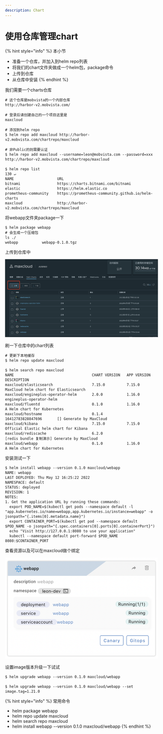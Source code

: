 ```yaml
---
description: Chart
---
```


# 使用仓库管理chart

{% hint style="info" %}
本小节

* 准备一个仓库，并加入到helm repo列表
* 将我们的chart文件夹做成一个helm包，package命令
* 上传到仓库
* 从仓库中安装
{% endhint %}

我们需要一个charts仓库

```
# 这个仓库是mobvista的一个内部仓库
http://harbor-v2.mobvista.com/

# 登录后请创建自己的一个项目这里是
maxcloud

# 添加到helm repo
$ helm repo add maxcloud http://harbor-v2.mobvista.com/chartrepo/maxcloud

# 非Public的则需要认证
$ helm repo add maxcloud --username=leon@mobvista.com --password=xxx http://harbor-v2.mobvista.com/chartrepo/maxcloud

$ helm repo list                                                                                                                                                             130 ↵
NAME                    URL                                               
bitnami                 https://charts.bitnami.com/bitnami                
elastic                 https://helm.elastic.co                           
prometheus-community    https://prometheus-community.github.io/helm-charts
maxcloud                http://harbor-v2.mobvista.com/chartrepo/maxcloud 
```

将webapp文件夹package一下

```
$ helm package webapp
# 会生成一个压缩包
ls ./
webapp           webapp-0.1.0.tgz
```

上传到仓库中

![](<../../../../.gitbook/assets/image (207) (1) (1) (1).png>)

刷一下仓库中的chart列表

```
# 更新下本地缓存
$ helm repo update maxcloud

$ helm search repo maxcloud 
NAME                                    CHART VERSION   APP VERSION             DESCRIPTION                                 
maxcloud/elasticsearch                  7.15.0          7.15.0                  MaxCloud helm chart for Elasticsearch       
maxcloud/engineplus-operator-helm       2.0.0           1.16.0                  engineplus-operator-helm                    
maxcloud/fluentd                        0.1.0           1.16.0                  A Helm chart for Kubernetes                 
maxcloud/hostname                       0.1.4           16412783828847696       [] Generate by MaxCloud                     
maxcloud/kibana                         7.15.0          7.15.0                  Official Elastic helm chart for Kibana      
maxcloud/rediscache                     6.2.0                                   [redis bundle 复制演示] Generate by MaxCloud
maxcloud/webapp                         0.1.0           1.16.0                  A Helm chart for Kubernetes 

```

安装测试一下

```
$ helm install webapp --version 0.1.0 maxcloud/webapp
NAME: webapp
LAST DEPLOYED: Thu May 12 16:25:22 2022
NAMESPACE: default
STATUS: deployed
REVISION: 1
NOTES:
1. Get the application URL by running these commands:
  export POD_NAME=$(kubectl get pods --namespace default -l "app.kubernetes.io/name=webapp,app.kubernetes.io/instance=webapp" -o jsonpath="{.items[0].metadata.name}")
  export CONTAINER_PORT=$(kubectl get pod --namespace default $POD_NAME -o jsonpath="{.spec.containers[0].ports[0].containerPort}")
  echo "Visit http://127.0.0.1:8080 to use your application"
  kubectl --namespace default port-forward $POD_NAME 8080:$CONTAINER_PORT

```

查看资源以及可以在maxcloud做个绑定

![](<../../../../.gitbook/assets/image (208) (1) (1) (1).png>)

设置image版本升级一下试试

```
$ helm upgrade webapp --version 0.1.0 maxcloud/webapp

$ helm upgrade webapp --version 0.1.0 maxcloud/webapp --set image.tag=1.21.0
```



{% hint style="info" %}
常用命令

* helm package webapp
* helm repo update maxcloud
* helm search repo maxcloud
* helm install webapp --version 0.1.0 maxcloud/webapp
{% endhint %}
